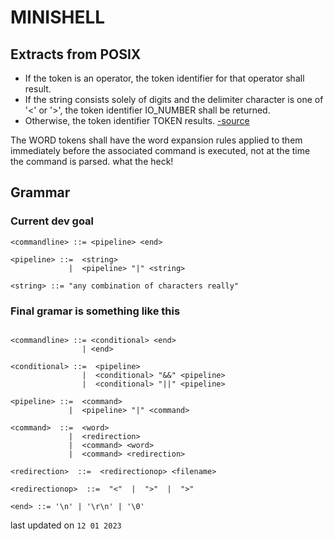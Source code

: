 # MINISHELL

## Extracts from POSIX

- If the token is an operator, the token identifier for that operator shall result.
- If the string consists solely of digits and the delimiter character is one of '<' or '>', the token identifier IO_NUMBER shall be returned.
- Otherwise, the token identifier TOKEN results.
[-source](https://pubs.opengroup.org/onlinepubs/9699919799/utilities/V3_chap02.html#tag_18_10)

The WORD tokens shall have the word expansion rules applied to them immediately before the associated command is executed, not at the time the command is parsed.
what the heck!

## Grammar


### Current dev goal

```bnf
<commandline> ::= <pipeline> <end>

<pipeline> ::=  <string>
             |  <pipeline> "|" <string>

<string> ::= "any combination of characters really"
```

### Final gramar is something like this

```bnf

<commandline> ::= <conditional> <end>
                | <end>

<conditional> ::=  <pipeline>
                |  <conditional> "&&" <pipeline>
                |  <conditional> "||" <pipeline>

<pipeline> ::=  <command>
             |  <pipeline> "|" <command>

<command>  ::=  <word>
             |  <redirection>
             |  <command> <word>
             |  <command> <redirection>

<redirection>  ::=  <redirectionop> <filename>

<redirectionop>  ::=  "<"  |  ">"  |  ">"

<end> ::= '\n' | '\r\n' | '\0'

```

last updated on `12 01 2023`
